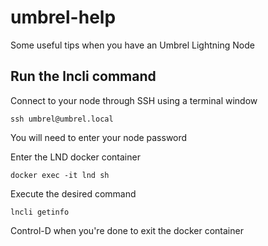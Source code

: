 # umbrel-help
Some useful tips when you have an Umbrel Lightning Node

## Run the lncli command

Connect to your node through SSH using a terminal window
```
ssh umbrel@umbrel.local
```
You will need to enter your node password


Enter the LND docker container
```
docker exec -it lnd sh
```

Execute the desired command
```
lncli getinfo
```
Control-D when you're done to exit the docker container
